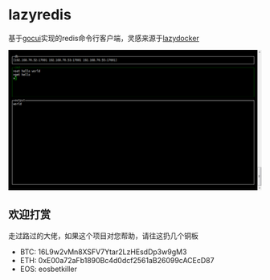 # lazyredis

基于[gocui](https://github.com/jroimartin/gocui)实现的redis命令行客户端，灵感来源于[lazydocker](https://github.com/jesseduffield/lazydocker)

![](/redis.png)




## 欢迎打赏

走过路过的大佬，如果这个项目对您帮助，请往这扔几个铜板

- BTC: 16L9w2vMn8XSFV7Ytar2LzHEsdDp3w9gM3  
- ETH: 0xE00a72aFb1890Bc4d0dcf2561aB26099cACEcD87  
- EOS: eosbetkiller  
